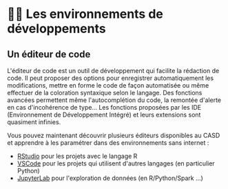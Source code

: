 # 👩‍🏫 Les environnements de développements

## Un éditeur de code

L'éditeur de code est un outil de développement qui facilite la rédaction de code. Il peut proposer des options pour enregistrer automatiquement les modifications, mettre en forme le code de façon automatisée ou même effectuer de la coloration syntaxique selon le langage. Des fonctions avancées permettent même l'autocomplétion du code, la remontée d'alerte en cas d'incohérence de type… Les fonctions proposées par les IDE (Environnement de Développement Intégré) et leurs extensions sont quasiment infinies.

Vous pouvez maintenant découvrir plusieurs éditeurs disponibles au CASD et apprendre à les paramétrer dans des environnements sans internet  :&#x20;

* [RStudio](rstudio.md) pour les projets avec le langage R
* [VSCode](vscode.md) pour les projets qui utilisent d'autres langages (en particulier Python)
* [JupyterLab](jupyterlab.md) pour l'exploration de données (en R/Python/Spark ...)

